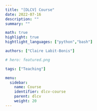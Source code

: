 ```yaml
---
title: "[DLCV] Course"
date: 2022-07-16
description: ""
summary: ""

math: true 
highlight: true
hightlight_languages: ["python","bash"]

authors: ["Claire Labit-Bonis"]

# hero: featured.png

tags: ["Teaching"]

menu:
  sidebar:
    name: Course
    identifier: dlcv-course
    parent: dlcv
    weight: 20
---
```


